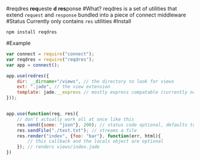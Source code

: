 #reqdres
**req**ueste **d** **res**ponse
#What?
reqdres is a set of utilities that extend ```request``` and ```response``` bundled into a piece of connect middleware
#Status
Currently only contains ```res``` utilities
#Install
```
npm install reqdres
```

#Example

```javascript
var connect = require("connect");
var reqdres = require("reqdres");
var app = connect();

app.use(redres({
	dir: __dirname+"/views", // the directory to look for views
	ext: ".jade", // the view extension
	template: jade.__express // mostly express compatable (currently no support for extends)
}));


app.use(function(req, res){
	// don't actually work all at once like this
	res.send({some: "json"}, 200); // status code optional, defaults to 200
	res.sendFile("./test.txt"); // streams a file
	res.render("index", {foo: "bar"}, function(err, html){
		// this callback and the locals object are optional
	}); // renders views/index.jade
})
```
